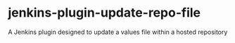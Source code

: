 # jenkins-plugin-update-repo-file
A Jenkins plugin designed to update a values file within a hosted repository
